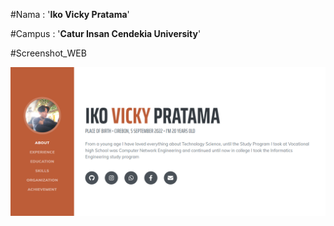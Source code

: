 #Nama :
'**Iko Vicky Pratama**'

#Campus :
'**Catur Insan Cendekia University**'

#Screenshot_WEB

<img src="assets/img/ssweb.png" alt="Screenshot-Web-Profile">
